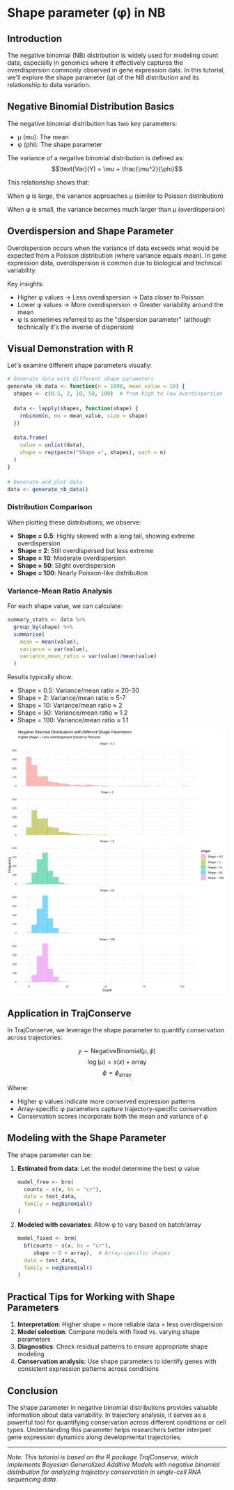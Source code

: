 # Shape parameter (φ) in NB
## Introduction
The negative binomial (NB) distribution is widely used for modeling count data, especially in genomics where it effectively captures the overdispersion commonly observed in gene expression data. In this tutorial, we'll explore the shape parameter (φ) of the NB distribution and its relationship to data variation.

## Negative Binomial Distribution Basics
The negative binomial distribution has two key parameters:

- μ (mu): The mean
- φ (phi): The shape parameter

The variance of a negative binomial distribution is defined as:
$$\text{Var}(Y) = \mu + \frac{\mu^2}{\phi}$$

This relationship shows that:

When φ is large, the variance approaches μ (similar to Poisson distribution)

When φ is small, the variance becomes much larger than μ (overdispersion)

## Overdispersion and Shape Parameter
Overdispersion occurs when the variance of data exceeds what would be expected from a Poisson distribution (where variance equals mean). In gene expression data, overdispersion is common due to biological and technical variability.

Key insights:

- Higher φ values → Less overdispersion → Data closer to Poisson
- Lower φ values → More overdispersion → Greater variability around the mean
- φ is sometimes referred to as the "dispersion parameter" (although technically it's the inverse of dispersion)

## Visual Demonstration with R

Let's examine different shape parameters visually:

```r
# Generate data with different shape parameters
generate_nb_data <- function(n = 1000, mean_value = 10) {
  shapes <- c(0.5, 2, 10, 50, 100)  # from high to low overdispersion
  
  data <- lapply(shapes, function(shape) {
    rnbinom(n, mu = mean_value, size = shape)
  })
  
  data.frame(
    value = unlist(data),
    shape = rep(paste("Shape =", shapes), each = n)
  )
}

# Generate and plot data
data <- generate_nb_data()
```

### Distribution Comparison

When plotting these distributions, we observe:

- **Shape = 0.5**: Highly skewed with a long tail, showing extreme overdispersion
- **Shape = 2**: Still overdispersed but less extreme
- **Shape = 10**: Moderate overdispersion
- **Shape = 50**: Slight overdispersion
- **Shape = 100**: Nearly Poisson-like distribution

### Variance-Mean Ratio Analysis

For each shape value, we can calculate:

```r
summary_stats <- data %>%
  group_by(shape) %>%
  summarise(
    mean = mean(value),
    variance = var(value),
    variance_mean_ratio = var(value)/mean(value)
  )
```

Results typically show:
- Shape = 0.5: Variance/mean ratio ≈ 20-30
- Shape = 2: Variance/mean ratio ≈ 5-7 
- Shape = 10: Variance/mean ratio ≈ 2
- Shape = 50: Variance/mean ratio ≈ 1.2
- Shape = 100: Variance/mean ratio ≈ 1.1

![png](../img/trajectory/20250331_nb.png)

## Application in TrajConserve

In TrajConserve, we leverage the shape parameter to quantify conservation across trajectories:

$$y \sim \text{NegativeBinomial}(\mu, \phi)$$
$$\log(\mu) = s(x) + \text{array}$$
$$\phi = \phi_{\text{array}}$$

Where:
- Higher φ values indicate more conserved expression patterns
- Array-specific φ parameters capture trajectory-specific conservation
- Conservation scores incorporate both the mean and variance of φ

## Modeling with the Shape Parameter

The shape parameter can be:

1. **Estimated from data**: Let the model determine the best φ value
   ```r
   model_free <- brm(
     counts ~ s(x, bs = "cr"),
     data = test_data,
     family = negbinomial()
   )
   ```

2. **Modeled with covariates**: Allow φ to vary based on batch/array
   ```r
   model_fixed <- brm(
     bf(counts ~ s(x, bs = "cr"),
        shape ~ 0 + array),  # Array-specific shapes
     data = test_data,
     family = negbinomial()
   )
   ```

## Practical Tips for Working with Shape Parameters

1. **Interpretation**: Higher shape = more reliable data = less overdispersion
2. **Model selection**: Compare models with fixed vs. varying shape parameters
3. **Diagnostics**: Check residual patterns to ensure appropriate shape modeling
4. **Conservation analysis**: Use shape parameters to identify genes with consistent expression patterns across conditions

## Conclusion

The shape parameter in negative binomial distributions provides valuable information about data variability. In trajectory analysis, it serves as a powerful tool for quantifying conservation across different conditions or cell types. Understanding this parameter helps researchers better interpret gene expression dynamics along developmental trajectories.

---

*Note: This tutorial is based on the R package TrajConserve, which implements Bayesian Generalized Additive Models with negative binomial distribution for analyzing trajectory conservation in single-cell RNA sequencing data.*
